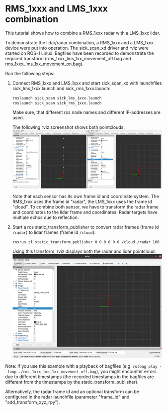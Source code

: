 # RMS_1xxx and LMS_1xxx combination

This tutorial shows how to combine a RMS_1xxx radar with a LMS_1xxx lidar. 

To demonstrate the lidar/radar combination, a RMS_1xxx and a LMS_1xxx device were put into operation. The sick_scan_xd driver and rviz were started on ROS-1 Linux. Bagfiles have been recorded to demonstrate the required transform (rms_1xxx_lms_1xx_movement_off.bag and rms_1xxx_lms_1xx_movement_on.bag). 

Run the following steps:

1. Connect RMS_1xxx and LMS_1xxx and start sick_scan_xd with launchfiles sick_lms_1xxx.launch and sick_rms_1xxx.launch:
   ```
   roslaunch sick_scan sick_lms_1xxx.launch
   roslaunch sick_scan sick_rms_1xxx.launch
   ```
   Make sure, that different ros node names and different IP-addresses are used.

   The following rviz screenshot shows both pointclouds:
   ![rms_1xxx_lms_1xx_combi_screenshot01.png](rms_1xxx_lms_1xx_combi_screenshot01.png)

   Note that each sensor has its own frame id and coordinate system. The RMS_1xxx uses the frame id "radar", the LMS_1xxx uses the frame id "cloud". To combine both sensor, we have to transform the radar frame and coordinates to the lidar frame and coordinates.
   Radar targets have multiple echos due to reflection.

2. Start a ros static_transform_publisher to convert radar frames (frame id `/radar`) to lidar frames (frame id `/cloud`):
   ```
   rosrun tf static_transform_publisher 0 0 0 0 0 0 /cloud /radar 100
   ```
   Using this transform, rviz displays both the radar and lidar pointcloud:
   ![rms_1xxx_lms_1xx_combi.png](rms_1xxx_lms_1xx_combi.png)

Note: If you use this example with a playback of bagfiles (e.g. `rosbag play --loop ./rms_1xxx_lms_1xx_movement_off.bag`), you might encounter errors due to different timestamps (the recorded timestamps in the bagfiles are different from the timestamps by the static_transform_publisher).

Alternatively, the radar frame id and an optional transform can be configured in the radar launchfile (parameter "frame_id" and "add_transform_xyz_rpy").
